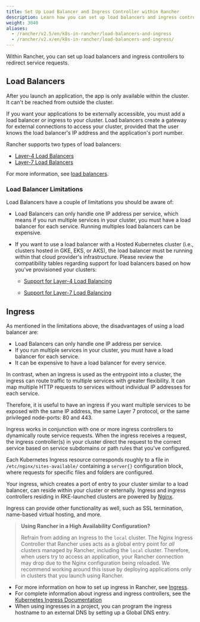 ```yaml
---
title: Set Up Load Balancer and Ingress Controller within Rancher
description: Learn how you can set up load balancers and ingress controllers to redirect service requests within Rancher, and learn about the limitations of load balancers
weight: 3040
aliases:
  - /rancher/v2.5/en/k8s-in-rancher/load-balancers-and-ingress
  - /rancher/v2.x/en/k8s-in-rancher/load-balancers-and-ingress/
---
```


Within Rancher, you can set up load balancers and ingress controllers to redirect service requests.

## Load Balancers

After you launch an application, the app is only available within the cluster. It can't be reached from outside the cluster.

If you want your applications to be externally accessible, you must add a load balancer or ingress to your cluster. Load balancers create a gateway for external connections to access your cluster, provided that the user knows the load balancer's IP address and the application's port number.

Rancher supports two types of load balancers:

- [Layer-4 Load Balancers](../how-to-guides/new-user-guides/kubernetes-resources-setup/load-balancer-and-ingress-controller/layer-4-and-layer-7-load-balancing.md#layer-4-load-balancer)
- [Layer-7 Load Balancers](../how-to-guides/new-user-guides/kubernetes-resources-setup/load-balancer-and-ingress-controller/layer-4-and-layer-7-load-balancing.md#layer-7-load-balancer)

For more information, see [load balancers](../how-to-guides/new-user-guides/kubernetes-resources-setup/load-balancer-and-ingress-controller/layer-4-and-layer-7-load-balancing.md).

### Load Balancer Limitations

Load Balancers have a couple of limitations you should be aware of:

- Load Balancers can only handle one IP address per service, which means if you run multiple services in your cluster, you must have a load balancer for each service. Running multiples load balancers can be expensive.

- If you want to use a load balancer with a Hosted Kubernetes cluster (i.e., clusters hosted in GKE, EKS, or AKS), the load balancer must be running within that cloud provider's infrastructure. Please review the compatibility tables regarding support for load balancers based on how you've provisioned your clusters:


    - [Support for Layer-4 Load Balancing](../how-to-guides/new-user-guides/kubernetes-resources-setup/load-balancer-and-ingress-controller/layer-4-and-layer-7-load-balancing.md#support-for-layer-4-load-balancing)

    - [Support for Layer-7 Load Balancing](../how-to-guides/new-user-guides/kubernetes-resources-setup/load-balancer-and-ingress-controller/layer-4-and-layer-7-load-balancing.md#support-for-layer-7-load-balancing)

## Ingress

As mentioned in the limitations above, the disadvantages of using a load balancer are:

- Load Balancers can only handle one IP address per service.
- If you run multiple services in your cluster, you must have a load balancer for each service.
- It can be expensive to have a load balancer for every service.

In contrast, when an ingress is used as the entrypoint into a cluster, the ingress can route traffic to multiple services with greater flexibility. It can map multiple HTTP requests to services without individual IP addresses for each service. 

Therefore, it is useful to have an ingress if you want multiple services to be exposed with the same IP address, the same Layer 7 protocol, or the same privileged node-ports: 80 and 443.

Ingress works in conjunction with one or more ingress controllers to dynamically route service requests. When the ingress receives a request, the ingress controller(s) in your cluster direct the request to the correct service based on service subdomains or path rules that you've configured.

Each Kubernetes Ingress resource corresponds roughly to a file in `/etc/nginx/sites-available/` containing a `server{}` configuration block, where requests for specific files and folders are configured.

Your ingress, which creates a port of entry to your cluster similar to a load balancer, can reside within your cluster or externally. Ingress and ingress controllers residing in RKE-launched clusters are powered by [Nginx](https://www.nginx.com/).

Ingress can provide other functionality as well, such as SSL termination, name-based virtual hosting, and more.

>**Using Rancher in a High Availability Configuration?**
>
>Refrain from adding an Ingress to the `local` cluster. The Nginx Ingress Controller that Rancher uses acts as a global entry point for _all_ clusters managed by Rancher, including the `local` cluster.  Therefore, when users try to access an application, your Rancher connection may drop due to the Nginx configuration being reloaded. We recommend working around this issue by deploying applications only in clusters that you launch using Rancher.

- For more information on how to set up ingress in Rancher, see [Ingress](../how-to-guides/new-user-guides/kubernetes-resources-setup/load-balancer-and-ingress-controller/add-ingresses.md).
- For complete information about ingress and ingress controllers, see the [Kubernetes Ingress Documentation](https://kubernetes.io/docs/concepts/services-networking/ingress/)
- When using ingresses in a project, you can program the ingress hostname to an external DNS by setting up a Global DNS entry.
